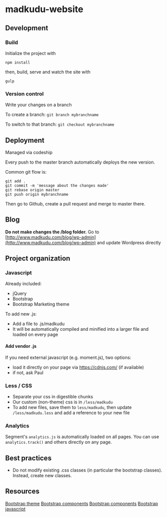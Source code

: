 # madkudu-website

## Development

### Build

Initialize the project with
```shell
npm install
```

then, build, serve and watch the site with
```shell
gulp
```

### Version control

Write your changes on a branch

To create a branch: `git branch mybranchname`

To switch to that branch: `git checkout mybranchname`

## Deployment

Managed via codeship

Every push to the master branch automatically deploys the new version.

Common git flow is:
```
git add .
git commit -m 'message about the changes made'
git rebase origin master
git push origin mybranchname
```
Then go to Github, create a pull request and merge to master there.

## Blog

**Do not make changes the /blog folder.** Go to [http://www.madkudu.com/blog/wp-admin](http://www.madkudu.com/blog/wp-admin) and update Wordpress directly

## Project organization

### Javascript

Already included:

* jQuery
* Bootstrap
* Bootstrap Marketing theme

To add new .js:

* Add a file to .js/madkudu
* It will be automatically compiled and minified into a larger file and loaded on every page

#### Add vendor .js

If you need external javascript (e.g. moment.js), two options:

* load it directly on your page via https://cdnjs.com/ (if available)
* if not, ask Paul

### Less / CSS

* Separate your css in digestible chunks
* Our custom (non-theme) css is in `/less/madkudu`
* To add new files, save them to `less/madkudu`, then update `/less/madkudu.less` and add a reference to your new file

### Analytics

Segment's `analytics.js` is automatically loaded on all pages. You can use `analytics.track()` and others directly on any page.

## Best practices

* Do not modify existing .css classes (in particular the bootstrap classes). Instead, create new classes.

## Resources

[Bootstrap theme](http://themes.getbootstrap.com/products/marketing)
[Bootstrap components](http://getbootstrap.com/css/)
[Bootstrap components](http://getbootstrap.com/components/)
[Bootstrap javascript](http://getbootstrap.com/javascript/)

